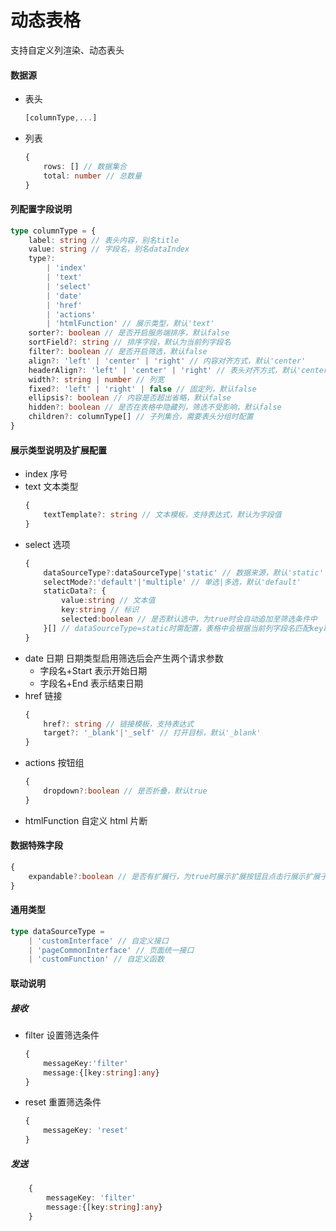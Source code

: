 # 动态表格

支持自定义列渲染、动态表头

#### 数据源

-   表头
    ```typescript
    [columnType,...]
    ```
-   列表
    ```typescript
    {
        rows: [] // 数据集合
        total: number // 总数量
    }
    ```

#### 列配置字段说明

```typescript
type columnType = {
    label: string // 表头内容，别名title
    value: string // 字段名，别名dataIndex
    type?:
        | 'index'
        | 'text'
        | 'select'
        | 'date'
        | 'href'
        | 'actions'
        | 'htmlFunction' // 展示类型，默认'text'
    sorter?: boolean // 是否开启服务端排序，默认false
    sortField?: string // 排序字段，默认为当前列字段名
    filter?: boolean // 是否开启筛选，默认false
    align?: 'left' | 'center' | 'right' // 内容对齐方式，默认'center'
    headerAlign?: 'left' | 'center' | 'right' // 表头对齐方式，默认'center'
    width?: string | number // 列宽
    fixed?: 'left' | 'right' | false // 固定列，默认false
    ellipsis?: boolean // 内容是否超出省略，默认false
    hidden?: boolean // 是否在表格中隐藏列，筛选不受影响，默认false
    children?: columnType[] // 子列集合，需要表头分组时配置
}
```

#### 展示类型说明及扩展配置

-   index 序号
-   text 文本类型
    ```typescript
    {
        textTemplate?: string // 文本模板，支持表达式，默认为字段值
    }
    ```
-   select 选项
    ```typescript
    {
        dataSourceType?:dataSourceType|'static' // 数据来源，默认'static'
        selectMode?:'default'|'multiple' // 单选|多选，默认'default'
        staticData?: {
            value:string // 文本值
            key:string // 标识
            selected:boolean // 是否默认选中，为true时会自动追加至筛选条件中
        }[] // dataSourceType=static时需配置，表格中会根据当前列字段名匹配key取值
    }
    ```
-   date 日期
    日期类型启用筛选后会产生两个请求参数
    -   字段名+Start 表示开始日期
    -   字段名+End 表示结束日期
-   href 链接
    ```typescript
    {
        href?: string // 链接模板，支持表达式
        target?: '_blank'|'_self' // 打开目标，默认'_blank'
    }
    ```
-   actions 按钮组
    ```typescript
    {
        dropdown?:boolean // 是否折叠，默认true
    }
    ```
-   htmlFunction 自定义 html 片断

#### 数据特殊字段

```typescript
{
    expandable?:boolean // 是否有扩展行，为true时展示扩展按钮且点击行展示扩展子容器，默认false
}
```

#### 通用类型

```typescript
type dataSourceType =
    | 'customInterface' // 自定义接口
    | 'pageCommonInterface' // 页面统一接口
    | 'customFunction' // 自定义函数
```

#### 联动说明

##### 接收

-   filter 设置筛选条件
    ```typescript
    {
        messageKey:'filter'
        message:{[key:string]:any}
    }
    ```
-   reset 重置筛选条件
    ```typescript
    {
        messageKey: 'reset'
    }
    ```

##### 发送

```typescript
    {
        messageKey: 'filter'
        message:{[key:string]:any}
    }
```

